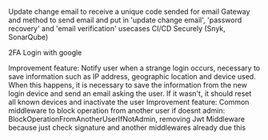 Update change email to receive a unique code sended for email
Gateway and method to send email and put in 'update change email', 'password recovery' and 'email verification' usecases
CI/CD Securely (Snyk, SonarQube)

2FA
Login with google

Improvement feature: Notify user when a strange login occurs, necessary to save information such as IP address, geographic location and device used. When this happens, it is necessary to save the information from the new login device and send an email asking the user. If it wasn't, it should reset all known devices and inactivate the user
Improvement feature: Common middleware to block operation from another user if doesnt admin: BlockOperationFromAnotherUserIfNotAdmin, removing Jwt Middleware because just check signature and another middlewares already due this